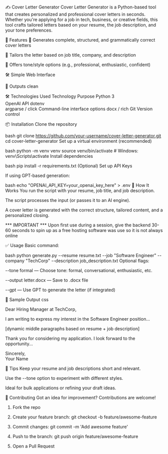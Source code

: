 ✍️ Cover Letter Generator
Cover Letter Generator is a Python-based tool that creates personalized and professional cover letters in seconds. Whether you're applying for a job in tech, business, or creative fields, this tool crafts tailored letters based on your resume, the job description, and your tone preferences.

🚀 Features
📄 Generates complete, structured, and grammatically correct cover letters

🧠 Tailors the letter based on job title, company, and description

💬 Offers tone/style options (e.g., professional, enthusiastic, confident)

🛠️ Simple Web Interface

📝 Outputs clean 

🛠️ Technologies Used
Technology	Purpose
Python 3	
OpenAI API
dotenv	
argparse / click	Command-line interface options
docx / rich 
Git	Version control

📦 Installation
Clone the repository

bash
git clone https://github.com/your-username/cover-letter-generator.git
cd cover-letter-generator
Set up a virtual environment (recommended)

bash
python -m venv venv
source venv/bin/activate   # Windows: venv\Scripts\activate
Install dependencies

bash
pip install -r requirements.txt
(Optional) Set up API Keys

If using GPT-based generation:

bash
echo "OPENAI_API_KEY=your_openai_key_here" > .env
🧠 How It Works
You run the script with your resume, job title, and job description.

The script processes the input (or passes it to an AI engine).

A cover letter is generated with the correct structure, tailored content, and a personalized closing.

*** IMPORTANT *** 
Upon first use during a session, give the backend 30-60 seconds to spin up as a free hosting software was use so it is not always online

✅ Usage
Basic command:

bash
python generate.py --resume resume.txt --job "Software Engineer" --company "TechCorp" --description job_description.txt
Optional flags:

--tone formal — Choose tone: formal, conversational, enthusiastic, etc.

--output letter.docx — Save to .docx file

--gpt — Use GPT to generate the letter (if integrated)

📝 Sample Output
css

Dear Hiring Manager at TechCorp,

I am writing to express my interest in the Software Engineer position...

[dynamic middle paragraphs based on resume + job description]

Thank you for considering my application. I look forward to the opportunity...

Sincerely,  
Your Name

📌 Tips
Keep your resume and job descriptions short and relevant.

Use the --tone option to experiment with different styles.

Ideal for bulk applications or refining your draft ideas.

🤝 Contributing
Got an idea for improvement? Contributions are welcome!

1. Fork the repo

2. Create your feature branch: git checkout -b feature/awesome-feature

3. Commit changes: git commit -m 'Add awesome feature'

4. Push to the branch: git push origin feature/awesome-feature

5. Open a Pull Request

